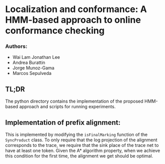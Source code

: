 # Localization and conformance: A HMM-based approach to online conformance checking
### Authors:
- Wai Lam Jonathan Lee
- Andrea Burattin
- Jorge Munoz-Gama
- Marcos Sepulveda

## TL;DR
The python directory contains the implementation
of the proposed HMM-based approach and scripts for running experiments.

## Implementation of prefix alignment:
This is implemented by modifying the `isFinalMarking` function of the
`SyncProduct` class. To only require that the log projection of the alignment
corresponds to the trace, we require that the sink place of the trace net to
have at least one token. Given the A\* algorithm property, when we achieve this
condition for the first time, the alignment we get should be optimal.
